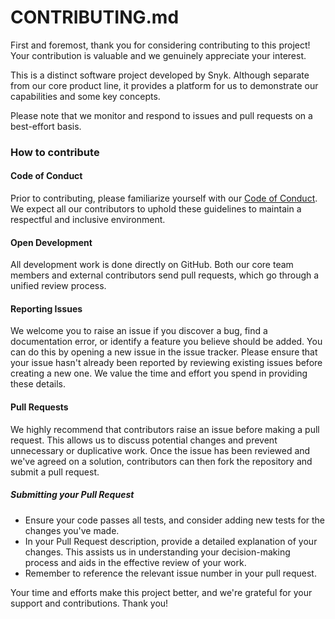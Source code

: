 # CONTRIBUTING.md

First and foremost, thank you for considering contributing to this project! Your contribution is valuable and we genuinely appreciate your interest.

This is a distinct software project developed by Snyk. Although separate from our core product line, it provides a platform for us to demonstrate our capabilities and some key concepts.

Please note that we monitor and respond to issues and pull requests on a best-effort basis.

### How to contribute

#### Code of Conduct

Prior to contributing, please familiarize yourself with our [Code of Conduct](CODE_OF_CONDUCT.md). We expect all our contributors to uphold these guidelines to maintain a respectful and inclusive environment.

#### Open Development

All development work is done directly on GitHub. Both our core team members and external contributors send pull requests, which go through a unified review process.

#### Reporting Issues

We welcome you to raise an issue if you discover a bug, find a documentation error, or identify a feature you believe should be added. You can do this by opening a new issue in the issue tracker. Please ensure that your issue hasn't already been reported by reviewing existing issues before creating a new one. We value the time and effort you spend in providing these details.

#### Pull Requests

We highly recommend that contributors raise an issue before making a pull request. This allows us to discuss potential changes and prevent unnecessary or duplicative work. Once the issue has been reviewed and we've agreed on a solution, contributors can then fork the repository and submit a pull request.

##### Submitting your Pull Request

- Ensure your code passes all tests, and consider adding new tests for the changes you've made.
- In your Pull Request description, provide a detailed explanation of your changes. This assists us in understanding your decision-making process and aids in the effective review of your work.
- Remember to reference the relevant issue number in your pull request.

Your time and efforts make this project better, and we're grateful for your support and contributions. Thank you!